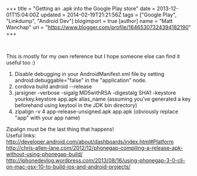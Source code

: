 +++
title = "Getting an .apk into the Google Play store"
date = 2013-12-01T15:04:00Z
updated = 2014-02-19T21:21:56Z
tags = ["Google Play", "Linkdump", "Android Dev"]
blogimport = true 
[author]
	name = "Matt Wanchap"
	uri = "https://www.blogger.com/profile/16465307324394182190"
+++

<br /><div>This is mostly for my own reference but I hope someone else can find it useful too :)</div><ol><li>Disable debugging in your AndroidManifest.xml file by setting android:debuggable="false" in the "application" node.</li><li>cordova build android --release</li><li>jarsigner -verbose -sigalg MD5withRSA -digestalg SHA1 -keystore yourkey.keystore app.apk alias_name (assuming you've generated a key beforehand using keytool in the JDK bin directory)</li><li>zipalign -v 4 app-release-unsigned.apk app.apk (obviously replace "app" with your app name)</li></ol><div>Zipalign must be the last thing that happens!<br />Useful links:<br /><a href="http://developer.android.com/about/dashboards/index.html#Platform">http://developer.android.com/about/dashboards/index.html#Platform</a><br /><a href="http://chris-allen-lane.com/2012/12/phonegap-compiling-a-release-apk-without-using-phonegap-build/">http://chris-allen-lane.com/2012/12/phonegap-compiling-a-release-apk-without-using-phonegap-build/</a><br /><a href="http://iphonedevlog.wordpress.com/2013/08/16/using-phonegap-3-0-cli-on-mac-osx-10-to-build-ios-and-android-projects/">http://iphonedevlog.wordpress.com/2013/08/16/using-phonegap-3-0-cli-on-mac-osx-10-to-build-ios-and-android-projects/</a></div>

